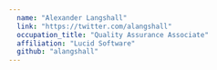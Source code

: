 ```yaml
---
  name: "Alexander Langshall"
  link: "https://twitter.com/alangshall"
  occupation_title: "Quality Assurance Associate"
  affiliation: "Lucid Software"
  github: "alangshall"
---
```

